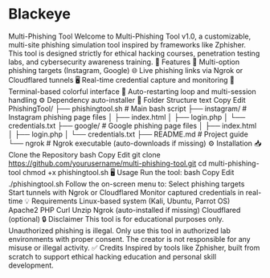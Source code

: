 # Blackeye
Multi-Phishing Tool
Welcome to Multi-Phishing Tool v1.0, a customizable, multi-site phishing simulation tool inspired by frameworks like Zphisher.
This tool is designed strictly for ethical hacking courses, penetration testing labs, and cybersecurity awareness training.
🚀 Features
🎯 Multi-option phishing targets (Instagram, Google)
🌐 Live phishing links via Ngrok or Cloudflared tunnels
🖥️ Real-time credential capture and monitoring
🎨 Terminal-based colorful interface
🔁 Auto-restarting loop and multi-session handling
⚙️ Dependency auto-installer
📂 Folder Structure
text
Copy
Edit
PhishingTool/
├── phishingtool.sh           # Main bash script
├── instagram/                # Instagram phishing page files
│   ├── index.html
│   ├── login.php
│   └── credentials.txt
├── google/                   # Google phishing page files
│   ├── index.html
│   ├── login.php
│   └── credentials.txt
├── README.md                 # Project guide
└── ngrok                     # Ngrok executable (auto-downloads if missing)
⚙️ Installation
📥 Clone the Repository
bash
Copy
Edit
git clone https://github.com/yourusername/multi-phishing-tool.git
cd multi-phishing-tool
chmod +x phishingtool.sh
🖥️ Usage
Run the tool:
bash
Copy
Edit
./phishingtool.sh
Follow the on-screen menu to:
Select phishing targets
Start tunnels with Ngrok or Cloudflared
Monitor captured credentials in real-time
💡 Requirements
Linux-based system (Kali, Ubuntu, Parrot OS)
Apache2
PHP
Curl
Unzip
Ngrok (auto-installed if missing)
Cloudflared (optional)
🔒 Disclaimer
This tool is for educational purposes only.
Unauthorized phishing is illegal.
Only use this tool in authorized lab environments with proper consent.
The creator is not responsible for any misuse or illegal activity.
✅ Credits
Inspired by tools like Zphisher, built from scratch to support ethical hacking education and personal skill development.
